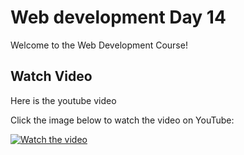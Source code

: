 # Web development Day 14

Welcome to the Web Development Course!

## Watch Video

Here is the youtube video

Click the image below to watch the video on YouTube:

[![Watch the video](https://img.youtube.com/vi/FnhusawYRcw/0.jpg)](https://youtu.be/FnhusawYRcw)